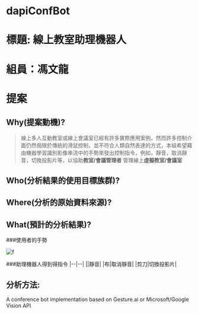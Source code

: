 # dapiConfBot
# 標題: 線上教室助理機器人
# 組員：馮文龍
# 提案
## Why(提案動機)?
> 線上多人互動教室或線上會議室已經有許多實際應用案例，然而許多控制介面仍然侷限於傳統的滑鼠控制，並不符合人類自然表達的方式，本組希望藉由機器學習識別影像串流中的手勢來發出控制指令，例如，靜音，取消靜音，切換投影片等，以協助**教室/會議管理者** 管理線上**虛擬教室/會議室**
## Who(分析結果的使用目標族群)?
## Where(分析的原始資料來源)?
## What(預計的分析結果)?


###使用者的手勢

![f]( https://www.fluentu.com/blog/chinese/wp-content/uploads/2017/11/chinese-gestures-e1512759046169.jpg    "hand" )


###助理機器人得到得指令
|--|--| 
||靜音| 
|布|取消靜音| 
|剪刀|切換投影片|  







## 分析方法:

A conference bot implementation based on Gesture.ai or Microsoft/Google Vision API
